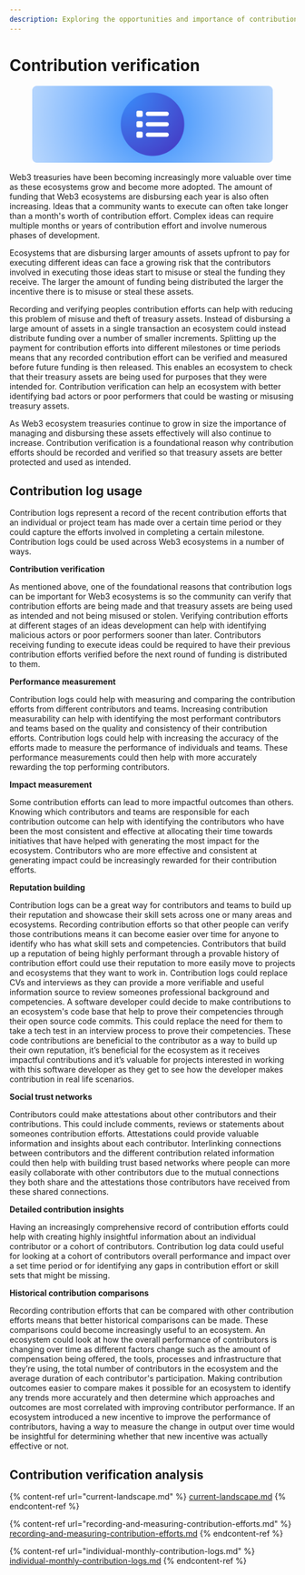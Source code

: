 ```yaml
---
description: Exploring the opportunities and importance of contribution verification
---
```


# Contribution verification

<figure><img src="../../.gitbook/assets/contribution-logs.png" alt=""><figcaption></figcaption></figure>

Web3 treasuries have been becoming increasingly more valuable over time as these ecosystems grow and become more adopted. The amount of funding that Web3 ecosystems are disbursing each year is also often increasing. Ideas that a community wants to execute can often take longer than a month's worth of contribution effort. Complex ideas can require multiple months or years of contribution effort and involve numerous phases of development.

Ecosystems that are disbursing larger amounts of assets upfront to pay for executing different ideas can face a growing risk that the contributors involved in executing those ideas start to misuse or steal the funding they receive. The larger the amount of funding being distributed the larger the incentive there is to misuse or steal these assets.

Recording and verifying peoples contribution efforts can help with reducing this problem of misuse and theft of treasury assets. Instead of disbursing a large amount of assets in a single transaction an ecosystem could instead distribute funding over a number of smaller increments. Splitting up the payment for contribution efforts into different milestones or time periods means that any recorded contribution effort can be verified and measured before future funding is then released. This enables an ecosystem to check that their treasury assets are being used for purposes that they were intended for. Contribution verification can help an ecosystem with better identifying bad actors or poor performers that could be wasting or misusing treasury assets.

As Web3 ecosystem treasuries continue to grow in size the importance of managing and disbursing these assets effectively will also continue to increase. Contribution verification is a foundational reason why contribution efforts should be recorded and verified so that treasury assets are better protected and used as intended.



## Contribution log usage

Contribution logs represent a record of the recent contribution efforts that an individual or project team has made over a certain time period or they could capture the efforts involved in completing a certain milestone. Contribution logs could be used across Web3 ecosystems in a number of ways.



**Contribution verification**

As mentioned above, one of the foundational reasons that contribution logs can be important for Web3 ecosystems is so the community can verify that contribution efforts are being made and that treasury assets are being used as intended and not being misused or stolen. Verifying contribution efforts at different stages of an ideas development can help with identifying malicious actors or poor performers sooner than later. Contributors receiving funding to execute ideas could be required to have their previous contribution efforts verified before the next round of funding is distributed to them.



**Performance measurement**

Contribution logs could help with measuring and comparing the contribution efforts from different contributors and teams. Increasing contribution measurability can help with identifying the most performant contributors and teams based on the quality and consistency of their contribution efforts. Contribution logs could help with increasing the accuracy of the efforts made to measure the performance of individuals and teams. These performance measurements could then help with more accurately rewarding the top performing contributors.



**Impact measurement**

Some contribution efforts can lead to more impactful outcomes than others. Knowing which contributors and teams are responsible for each contribution outcome can help with identifying the contributors who have been the most consistent and effective at allocating their time towards initiatives that have helped with generating the most impact for the ecosystem. Contributors who are more effective and consistent at generating impact could be increasingly rewarded for their contribution efforts.



**Reputation building**

Contribution logs can be a great way for contributors and teams to build up their reputation and showcase their skill sets across one or many areas and ecosystems. Recording contribution efforts so that other people can verify those contributions means it can become easier over time for anyone to identify who has what skill sets and competencies. Contributors that build up a reputation of being highly performant through a provable history of contribution effort could use their reputation to more easily move to projects and ecosystems that they want to work in. Contribution logs could replace CVs and interviews as they can provide a more verifiable and useful information source to review someones professional background and competencies. A software developer could decide to make contributions to an ecosystem's code base that help to prove their competencies through their open source code commits. This could replace the need for them to take a tech test in an interview process to prove their competencies. These code contributions are beneficial to the contributor as a way to build up their own reputation, it’s beneficial for the ecosystem as it receives impactful contributions and it’s valuable for projects interested in working with this software developer as they get to see how the developer makes contribution in real life scenarios.



**Social trust networks**

Contributors could make attestations about other contributors and their contributions. This could include comments, reviews or statements about someones contribution efforts. Attestations could provide valuable information and insights about each contributor. Interlinking connections between contributors and the different contribution related information could then help with building trust based networks where people can more easily collaborate with other contributors due to the mutual connections they both share and the attestations those contributors have received from these shared connections.



**Detailed contribution insights**

Having an increasingly comprehensive record of contribution efforts could help with creating highly insightful information about an individual contributor or a cohort of contributors. Contribution log data could useful for looking at a cohort of contributors overall performance and impact over a set time period or for identifying any gaps in contribution effort or skill sets that might be missing.



**Historical contribution comparisons**

Recording contribution efforts that can be compared with other contribution efforts means that better historical comparisons can be made. These comparisons could become increasingly useful to an ecosystem. An ecosystem could look at how the overall performance of contributors is changing over time as different factors change such as the amount of compensation being offered, the tools, processes and infrastructure that they’re using, the total number of contributors in the ecosystem and the average duration of each contributor's participation. Making contribution outcomes easier to compare makes it possible for an ecosystem to identify any trends more accurately and then determine which approaches and outcomes are most correlated with improving contributor performance. If an ecosystem introduced a new incentive to improve the performance of contributors, having a way to measure the change in output over time would be insightful for determining whether that new incentive was actually effective or not.



## **Contribution verification analysis**

{% content-ref url="current-landscape.md" %}
[current-landscape.md](current-landscape.md)
{% endcontent-ref %}

{% content-ref url="recording-and-measuring-contribution-efforts.md" %}
[recording-and-measuring-contribution-efforts.md](recording-and-measuring-contribution-efforts.md)
{% endcontent-ref %}

{% content-ref url="individual-monthly-contribution-logs.md" %}
[individual-monthly-contribution-logs.md](individual-monthly-contribution-logs.md)
{% endcontent-ref %}
